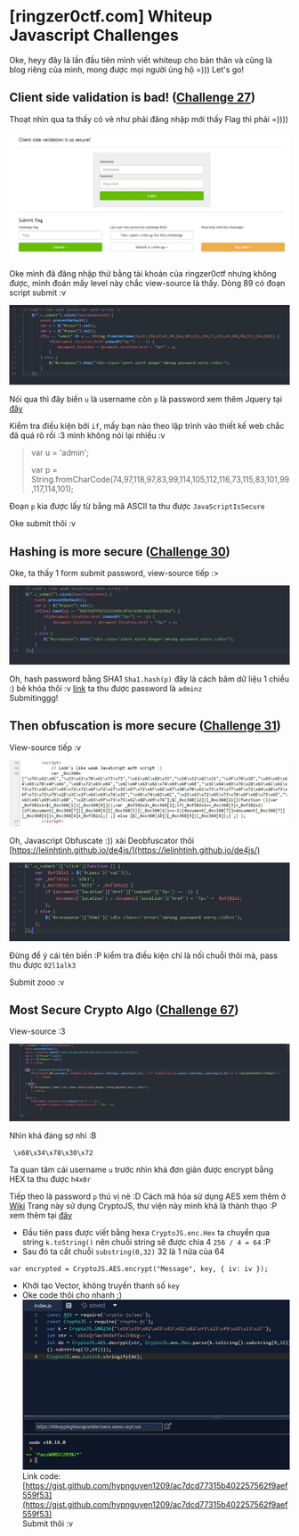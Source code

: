 # [ringzer0ctf.com] Whiteup Javascript Challenges

Oke, heyy đây là lần đầu tiên mình viết whiteup cho bản thân và cũng là blog riêng của mình, mong được mọi người ủng hộ =))) Let's go!
## Client side validation is bad! ([Challenge 27](https://ringzer0ctf.com/challenges/27))

Thoạt nhìn qua ta thấy có vẻ như phải đăng nhập mới thấy Flag thì phải =)))) <br/>

![](src/1.jpg)

Oke mình đã đăng nhập thử bằng tài khoản của ringzer0ctf nhưng không được, mình đoán mấy level này chắc view-source là thấy. Dòng 89 có đoạn script submit :v <br/>

![](src/2.jpg)

Nói qua thì đây biến `u` là username còn `p` là password xem thêm Jquery tại [đây](https://www.w3schools.com/jquery/html_val.asp)<br/>

Kiểm tra điều kiện bởi `if`, mấy bạn nào theo lập trình vào thiết kế web chắc đã quá rõ rồi :3 mình không nói lại nhiều :v
> var u = 'admin';
>
> var p = String.fromCharCode(74,97,118,97,83,99,114,105,112,116,73,115,83,101,99,117,114,101);

Đoạn `p` kia được lấy từ bằng mã ASCII ta thu được `JavaScriptIsSecure` <br/>

Oke submit thôi :v

## Hashing is more secure ([Challenge 30](https://ringzer0ctf.com/challenges/30))

Oke, ta thấy 1 form submit password, view-source tiếp :&#62; <br/>

![](src/3.jpg)

Oh, hash password bằng SHA1 `Sha1.hash(p)` đây là cách băm dữ liệu 1 chiều :) bẻ khóa thôi :v [link](https://hashkiller.co.uk/Cracker/SHA1) ta thu được password là `adminz` <br/>
Submitinggg!

## Then obfuscation is more secure ([Challenge 31](https://ringzer0ctf.com/challenges/31))

View-source tiếp :v <br/>

![](src/4.jpg)

Oh, Javascript Obfuscate :)) xài Deobfuscator thôi [https://lelinhtinh.github.io/de4js/](https://lelinhtinh.github.io/de4js/) <br/>

![](src/5.jpg)

Đừng để ý cái tên biến :P kiểm tra điều kiện chỉ là nối chuỗi thôi mà, pass thu được `02l1alk3` <br/>

Submit zooo :v

## Most Secure Crypto Algo ([Challenge 67](https://ringzer0ctf.com/challenges/67))
View-source :3

![](src/6.jpg)

Nhìn khá đáng sợ nhỉ :B <br/>

```
 \x68\x34\x78\x30\x72
 ```

Ta quan tâm cái username `u` trước nhìn khá đơn giản được encrypt bằng HEX ta thu được `h4x0r` <br/>

Tiếp theo là password `p` thú vị nè :D Cách mã hóa sử dụng AES xem thêm ở [Wiki](https://vi.wikipedia.org/wiki/Advanced_Encryption_Standard)
Trang này sử dụng CryptoJS, thư viện này mình khá là thành thạo :P xem thêm tại [đây](https://cryptojs.gitbook.io/docs/#ciphers) <br/>
- Đầu tiên pass được viết bằng hexa `CryptoJS.enc.Hex` ta chuyển qua string `k.toString()` nên chuỗi string sẽ được chia 4 `256 / 4 = 64` :P
- Sau đó ta cắt chuỗi `substring(0,32)` 32 là 1 nửa của 64

```
var encrypted = CryptoJS.AES.encrypt("Message", key, { iv: iv });
```
- Khởi tạo Vector, không truyền thanh số `key`
- Oke code thôi cho nhanh ;)
![](src/7.jpg) <br/>
Link code: [https://gist.github.com/hypnguyen1209/ac7dcd77315b402257562f9aef559f53](https://gist.github.com/hypnguyen1209/ac7dcd77315b402257562f9aef559f53) <br/>
Submit thôi :v





